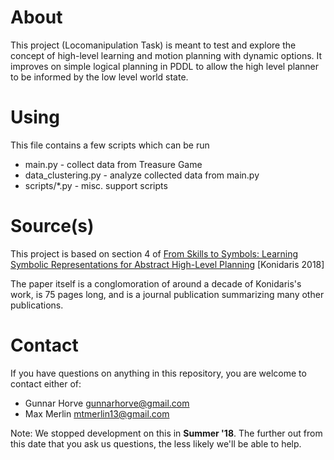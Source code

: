 # About
This project (Locomanipulation Task) is meant to test and explore the concept
of high-level learning and motion planning with dynamic options.
It improves on simple logical planning in PDDL to allow the high level planner to be informed by the low
level world state.

# Using
This file contains a few scripts which can be run
* main.py -             collect data from Treasure Game
* data_clustering.py -  analyze collected data from main.py
* scripts/*.py       -  misc. support scripts

# Source(s)
This project is based on section 4 of
[From Skills to Symbols:  Learning Symbolic Representations for Abstract High-Level Planning](http://irl.cs.brown.edu/pubs/orig_sym_jair.pdf)
\[Konidaris 2018\]

The paper itself is a conglomoration of around a decade of Konidaris's work,
is 75 pages long, and is a journal publication summarizing many other publications.

# Contact
If you have questions on anything in this repository, you are welcome
to contact either of:

* Gunnar Horve <gunnarhorve@gmail.com>
* Max Merlin <mtmerlin13@gmail.com>

Note:  We stopped development on this in **Summer '18**.  The further out from
this date that you ask us questions, the less likely we'll be able to help.
